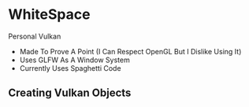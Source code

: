 # WhiteSpace
Personal Vulkan
 - Made To Prove A Point (I Can Respect OpenGL But I Dislike Using It)
 - Uses GLFW As A Window System
 - Currently Uses Spaghetti Code
 
 ## Creating Vulkan Objects
 ``` c++

 ```
 
 
